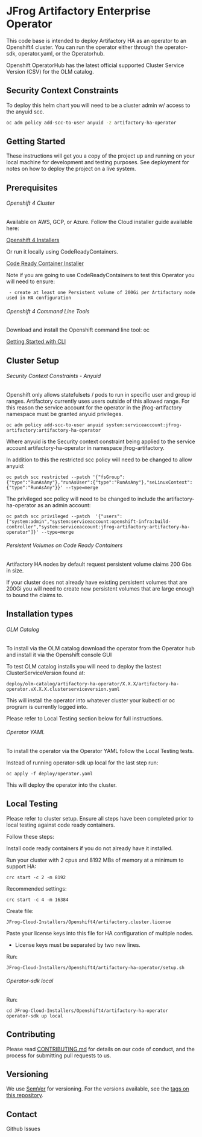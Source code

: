 # JFrog Artifactory Enterprise Operator

This code base is intended to deploy Artifactory HA as an operator to an Openshift4 cluster. You can run the operator either through the operator-sdk, operator.yaml, or the Operatorhub.

Openshift OperatorHub has the latest official supported Cluster Service Version (CSV) for the OLM catalog.


## Security Context Constraints

To deploy this helm chart you will need to be a cluster admin w/ access to the anyuid scc.

````bash
oc adm policy add-scc-to-user anyuid -z artifactory-ha-operator
````

## Getting Started

These instructions will get you a copy of the project up and running on your local machine for development and testing purposes. See deployment for notes on how to deploy the project on a live system.

## Prerequisites

###### Openshift 4 Cluster

Available on AWS, GCP, or Azure. Follow the Cloud installer guide available here:

[Openshift 4 Installers](https://cloud.redhat.com/openshift/install)

Or run it locally using CodeReadyContainers.

[Code Ready Container Installer](https://cloud.redhat.com/openshift/install/crc/installer-provisioned)

Note if you are going to use CodeReadyContainers to test this Operator you will need to ensure:

```
 - create at least one Persistent volume of 200Gi per Artifactory node used in HA configuration
```

###### Openshift 4 Command Line Tools

Download and install the Openshift command line tool: oc

[Getting Started with CLI](https://docs.openshift.com/container-platform/4.2/cli_reference/openshift_cli/getting-started-cli.html)

## Cluster Setup
###### Security Context Constraints - Anyuid

Openshift only allows statefulsets / pods to run in specific user and group id ranges.
Artifactory currently uses users outside of this allowed range.
For this reason the service account for the operator in the jfrog-artifactory namespace must be granted anyuid privileges.

```
oc adm policy add-scc-to-user anyuid system:serviceaccount:jfrog-artifactory:artifactory-ha-operator
```

Where anyuid is the Security context constraint being applied to the service account artifactory-ha-operator in namespace jfrog-artifactory.

In addition to this the restricted scc policy will need to be changed to allow anyuid:

```
oc patch scc restricted --patch '{"fsGroup":{"type":"RunAsAny"},"runAsUser":{"type":"RunAsAny"},"seLinuxContext":{"type":"RunAsAny"}}' --type=merge
```

The privileged scc policy will need to be changed to include the artifactory-ha-operator as an admin account:

```
oc patch scc privileged --patch  '{"users":["system:admin","system:serviceaccount:openshift-infra:build-controller","system:serviceaccount:jfrog-artifactory:artifactory-ha-operator"]}' --type=merge
```

###### Persistent Volumes on Code Ready Containers

Artifactory HA nodes by default request persistent volume claims 200 Gbs in size.

If your cluster does not already have existing persistent volumes that are 200Gi you will need to create new persistent volumes that are large enough to bound the claims to.

## Installation types
###### OLM Catalog
To install via the OLM catalog download the operator from the Operator hub and install it via the Openshift console GUI

To test OLM catalog installs you will need to deploy the lastest ClusterServiceVersion found at:

```
deploy/olm-catalog/artifactory-ha-operator/X.X.X/artifactory-ha-operator.vX.X.X.clusterserviceversion.yaml
```

This will install the operator into whatever cluster your kubectl or oc program is currently logged into.

Please refer to Local Testing section below for full instructions.

###### Operator YAML
To install the operator via the Operator YAML follow the Local Testing tests.

Instead of running operator-sdk up local for the last step run:

```
oc apply -f deploy/operator.yaml
```

This will deploy the operator into the cluster.

## Local Testing

Please refer to cluster setup. Ensure all steps have been completed prior to local testing against code ready containers.

Follow these steps:

Install code ready containers if you do not already have it installed.

Run your cluster with 2 cpus and 8192 MBs of memory at a minimum to support HA:

```
crc start -c 2 -m 8192
```

Recommended settings:

```
crc start -c 4 -m 16384
```

Create file:

```
JFrog-Cloud-Installers/Openshift4/artifactory.cluster.license
```

Paste your license keys into this file for HA configuration of multiple nodes.

* License keys must be separated by two new lines.

Run:

```
JFrog-Cloud-Installers/Openshift4/artifactory-ha-operator/setup.sh
```

###### Operator-sdk local

Run:

```
cd JFrog-Cloud-Installers/Openshift4/artifactory-ha-operator
operator-sdk up local
```

## Contributing
Please read [CONTRIBUTING.md](JFrog-Cloud-Installers/Openshift4/artifactory-ha-operator/CONTRIBUTING.md) for details on our code of conduct, and the process for submitting pull requests to us.

## Versioning
We use [SemVer](http://semver.org/) for versioning. For the versions available, see the [tags on this repository](https://github.com/jfrog/JFrog-Cloud-Installers/tags).

## Contact

Github Issues

